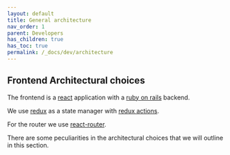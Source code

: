 ```yaml
---
layout: default
title: General architecture
nav_order: 1
parent: Developers
has_children: true
has_toc: true
permalink: /_docs/dev/architecture
---
```


## Frontend Architectural choices

The frontend is a [react](https://reactjs.org/) application with a [ruby on rails](https://rubyonrails.org/) backend.

We use [redux](https://redux.js.org/) as a state manager with [redux actions](https://redux-actions.js.org/).

For the router we use [react-router](https://reactrouter.com/).

There are some peculiarities in the architectural choices that we will outline in this section.